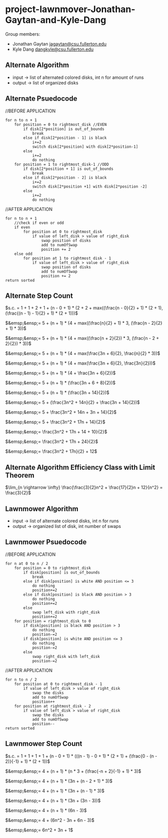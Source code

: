 # project-lawnmover-Jonathan-Gaytan-and-Kyle-Dang

Group members:
* Jonathan Gaytan jagaytan@csu.fullerton.edu
* Kyle Dang dangkyle@csu.fullerton.edu

## Alternate Algorithm 

* input -> list of alternated colored disks, int n for amount of runs 
* output -> list of organized disks 

## Alternate Psuedocode

//BEFORE APPLICATION 

    for n to n + 1
        for position = 0 to rightmost_disk //EVEN 
            if disk[2*position] is out_of_bounds
                break 
            else if disk[2*position - 1] is black 
                i+=2
                switch disk[2*position] with disk[2*position-1]
            else 
                i+=2
                do nothing
        for position = 1 to rightmost_disk-1 //ODD 
            if disk[2*position + 1] is out_of_bounds
                break 
            else if disk[2*position - 2] is black 
                i+=2
                switch disk[2*position +1] with disk[2*position -2]
            else 
                i+=2 
                do nothing 

//AFTER APPLICATION 

    for n to n + 1
        //check if even or odd 
        if even 
            for position at 0 to rightmost_disk
                if value of left_disk > value of right_disk
                    swap position of disks
                    add to numOfSwap  
                    position += 2
        else odd
            for position at 1 to rightmost disk - 1
                if value of left_disk > value of right_disk
                    swap position of disks 
                    add to numOfSwap
                    position += 2  
    return sorted
  
## Alternate Step Count 

$s.c. = 1 + 1 + 2 + 1 + (n - 0 + 1) * (2 + 2 + max((\frac{n - 0}{2} + 1) * (2 + 1), (\frac{(n - 1) - 1}{2} + 1) * (2 + 1)))$

$&emsp;&ensp;= 5 + (n + 1) * (4 + max((\frac{n}{2} + 1) * 3, (\frac{n - 2}{2} + 1) * 3))$

$&emsp;&ensp;= 5 + (n + 1) * (4 + max((\frac{n + 2}{2}) * 3, (\frac{n - 2 + 2}{2}) * 3))$

$&emsp;&ensp;= 5 + (n + 1) * (4 + max(\frac{3n + 6}{2}, \frac{n}{2} * 3))$

$&emsp;&ensp;= 5 + (n + 1) * (4 + max(\frac{3n + 6}{2}, \frac{3n}{2}))$

$&emsp;&ensp;= 5 + (n + 1) * (4 + \frac{3n + 6}{2})$

$&emsp;&ensp;= 5 + (n + 1) * (\frac{3n + 6 + 8}{2})$

$&emsp;&ensp;= 5 + (n + 1) * (\frac{3n + 14}{2})$

$&emsp;&ensp;= 5 + (\frac{3n^2 + 14n}{2} + \frac{3n + 14}{2})$

$&emsp;&ensp;= 5 + \frac{3n^2 + 14n + 3n + 14}{2}$

$&emsp;&ensp;= 5 + \frac{3n^2 + 17n + 14}{2}$

$&emsp;&ensp;= \frac{3n^2 + 17n + 14 + 10}{2}$

$&emsp;&ensp;= \frac{3n^2 + 17n + 24}{2}$

$&emsp;&ensp;= \frac{3n^2 + 17n}{2} + 12$

## Alternate Algorithm Efficiency Class with Limit Theorem 

$\lim_{n \rightarrow \infty} \frac{\frac{3}{2}n^2 + \frac{17}{2}n + 12}{n^2} = \frac{3}{2}$ <br /> 



## Lawnmower Algorithm 

* input -> list of alternate colored disks, int n for runs 
* output -> organized list of disk, int number of swaps 

## Lawnmower Psuedocode  

//BEFORE APPLICATION

    for n at 0 to n / 2
        for position = 0 to rightmost_disk
            if disk[position] is out_of_bounds
                break
            else if disk[position] is white AND position <= 3
                do nothing 
                position+=2 
            else if disk[position] is black AND position > 3 
                do nothing
                position+=2 
            else 
                swap left_disk with right_disk
                position+=2 
        for position = rightmost_disk to 0 
            if disk[position] is black AND position > 3 
                do nothing
                position-=2
            if disk[position] is white AND position <= 3
                do nothing
                position-=2
            else 
                swap right_disk with left_disk 
                position-=2

//AFTER APPLICATION 

    for n to n / 2
        for position at 0 to rightmost_disk - 1
            if value of left_disk > value of right_disk 
                swap the disks 
                add to numOfSwap
                position++
        for position at rightmost_disk - 2
            if value of left_disk > value of right_disk 
                swap the disks 
                add to numOfSwap
                position--
    return sorted 
    
## Lawnmower Step Count 

$s.c. = 1 + 1 + 1 + 1 + (n - 0 + 1) * (((n - 1) - 0 + 1) * (2 + 1) + (\frac{0 - (n - 2)}{-1} + 1) * (2 + 1))$

$&emsp;&ensp;= 4 + (n + 1) * (n * 3 + (\frac{-n + 2}{-1} + 1) * 3)$

$&emsp;&ensp;= 4 + (n + 1) * (3n + (n - 2 + 1) * 3)$

$&emsp;&ensp;= 4 + (n + 1) * (3n + (n - 1) * 3)$

$&emsp;&ensp;= 4 + (n + 1) * (3n + (3n - 3))$

$&emsp;&ensp;= 4 + (n + 1) * (6n - 3)$

$&emsp;&ensp;= 4 + (6n^2 - 3n + 6n - 3)$

$&emsp;&ensp;= 6n^2 + 3n + 1$
